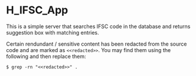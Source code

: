 # H_IFSC_App
This is a simple server that searches IFSC code in the database and returns suggestion box with matching entries.

Certain rendundant / sensitive content has been redacted from the source code and are marked as ```<<redacted>>```.
You may find them using the following and then replace them:
```
$ grep -rn "<<redacted>>" .
```
